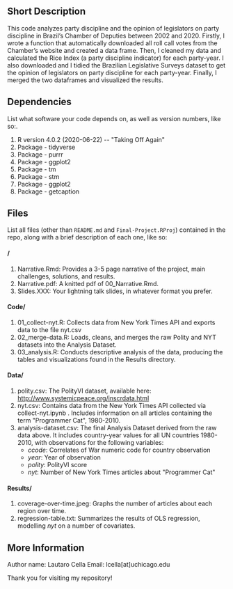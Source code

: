 ## Short Description

This code analyzes party discipline and the opinion of legislators on party discipline in Brazil’s Chamber of Deputies between 2002 and 2020. Firstly, I wrote a function that automatically downloaded all roll call votes from the Chamber’s website and created a data frame. Then, I cleaned my data and calculated the Rice Index (a party discipline indicator) for each party-year. I also downloaded and I tidied the Brazilian Legislative Surveys dataset to get the opinion of legislators on party discipline for each party-year. Finally, I merged the two dataframes and visualized the results. 

## Dependencies

List what software your code depends on, as well as version numbers, like so:.

1. R version 4.0.2 (2020-06-22) -- "Taking Off Again"
2. Package - tidyverse
3. Package - purrr
4. Package - ggplot2
5. Package - tm
6. Package - stm
7. Package - ggplot2
8. Package - getcaption

## Files
List all files (other than `README.md` and `Final-Project.RProj`) contained in the repo, along with a brief description of each one, like so:

#### /

1. Narrative.Rmd: Provides a 3-5 page narrative of the project, main challenges, solutions, and results.
2. Narrative.pdf: A knitted pdf of 00_Narrative.Rmd. 
3. Slides.XXX: Your lightning talk slides, in whatever format you prefer.

#### Code/
1. 01_collect-nyt.R: Collects data from New York Times API and exports data to the file nyt.csv
2. 02_merge-data.R: Loads, cleans, and merges the raw Polity and NYT datasets into the Analysis Dataset.
3. 03_analysis.R: Conducts descriptive analysis of the data, producing the tables and visualizations found in the Results directory.

#### Data/

1. polity.csv: The PolityVI dataset, available here: http://www.systemicpeace.org/inscrdata.html
2. nyt.csv: Contains data from the New York Times API collected via collect-nyt.ipynb . Includes information on all articles containing the term "Programmer Cat", 1980-2010.
3. analysis-dataset.csv: The final Analysis Dataset derived from the raw data above. It includes country-year values for all UN countries 1980-2010, with observations for the following variables: 
    - *ccode*: Correlates of War numeric code for country observation
    - *year*: Year of observation
    - *polity*: PolityVI score
    - *nyt*: Number of New York Times articles about "Programmer Cat"

#### Results/

1. coverage-over-time.jpeg: Graphs the number of articles about each region over time.
2. regression-table.txt: Summarizes the results of OLS regression, modelling *nyt* on a number of covariates.

## More Information

Author name: Lautaro Cella
Email: lcella[at]uchicago.edu 

Thank you for visiting my repository! 



